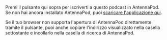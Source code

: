 Premi il pulsante qui sopra per iscriverti a questo podcast in AntennaPod. Se
non hai ancora installato AntennaPod, puoi [scaricare l'applicazione qui](/download).

Se il tuo browser non supporta l'apertura di AntennaPod direttamente tramite il
pulsante, puoi anche copiare l'indirizzo visualizzato nella casella sottostante
e incollarlo nella casella di ricerca di AntennaPod.
